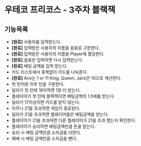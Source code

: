 # 우테코 프리코스 - 3주차 블랙잭

## 기능목록
* **[완료]** 사용자를 입력받는다.
* **[완료]** 입력받은 사용자의 이름을 쉼표로 구분한다.
* **[완료]** 입력받은 사용자의 이름을 Player에 할당한다.
* **[완료]** 쉼표만 입력하면 다시 입력받는다.
* **[완료]** 배팅 금액을 입력 받는다.
* 카드 리스트에서 중복없이 카드를 나눠준다.
* **[완료]** Ace는 1 or 11 King, Queen, Jack은 10으로 계산한다.
* 첫 턴이랑 이후 턴을 구분한다.
* 딜러가 첫 턴에 16이하면 1장 더 받는다.
* 플레이어가 첫 턴에 블랙잭이면 베팅금액의 1.5배를 받는다.
* 딜러가 17이상이면 카드를 받지 않는다.
* 아무나 21을 초과하면 게임이 종료된다.
* 딜러가 21을 초과하면 플레이어들은 베팅금액을 받는다.
* 플레이어가 21을 초과하면 다른 플레이어가 21을 초과 했는지 확인한다.
* 플레이어가 승리하면 배팅금액만큼 돈을 받는다.
* 승리 시 배팅 금액만큼 소지금을 더한다.
* 패배 시 배팅 금액만큼 소지금을 뺀다.
